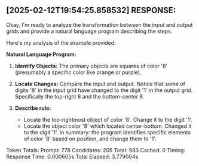 [2025-02-12T19:54:25.858532] RESPONSE:
--------------------------------------------------------------------------------
Okay, I'm ready to analyze the transformation between the input and output grids and provide a natural language program describing the steps.

Here's my analysis of the example provided:

**Natural Language Program:**

1.  **Identify Objects:** The primary objects are squares of color '8' (presumably a specific color like orange or purple).

2.  **Locate Changes:** Compare the input and output. Notice that some of digits '8' in the input grid have changed to the digit '1' in the output grid. Specifically the top-right 8 and the bottom-center 8.

3. **Describe rule:**
    - Locate the top-rightmost object of color '8'. Change it to the digit '1'.
    - Locate the object color '8' which located center-bottom. Changed it to the digit '1'.
In summary: the program identifies specific elements of color '8' based on position, and change them to '1'.


Token Totals:
  Prompt: 778
  Candidates: 205
  Total: 983
  Cached: 0
Timing:
  Response Time: 0.000605s
  Total Elapsed: 3.779004s
